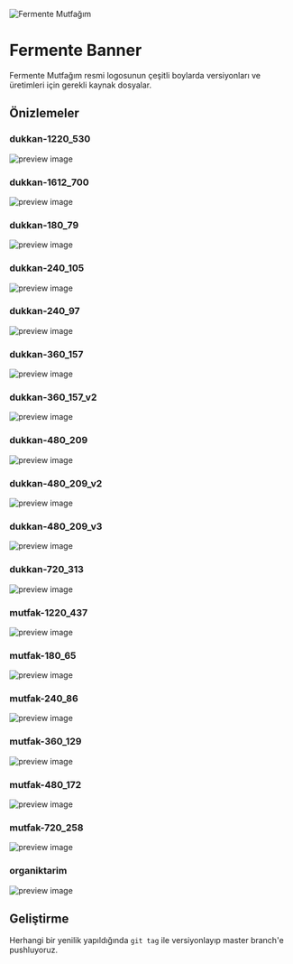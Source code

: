 ![Fermente Mutfağım](https://github.com/fermentemutfagim/fermente-banner/blob/master/mutfak-480_172.png?raw=true)

# Fermente Banner

Fermente Mutfağım resmi logosunun çeşitli boylarda versiyonları ve üretimleri
için gerekli kaynak dosyalar.

## Önizlemeler

### dukkan-1220_530
![preview image](dukkan-1220_530.png)

### dukkan-1612_700
![preview image](dukkan-1612_700.png)

### dukkan-180_79
![preview image](dukkan-180_79.png)

### dukkan-240_105
![preview image](dukkan-240_105.png)

### dukkan-240_97
![preview image](dukkan-240_97.png)

### dukkan-360_157
![preview image](dukkan-360_157.png)

### dukkan-360_157_v2
![preview image](dukkan-360_157_v2.png)

### dukkan-480_209
![preview image](dukkan-480_209.png)

### dukkan-480_209_v2
![preview image](dukkan-480_209_v2.png)

### dukkan-480_209_v3
![preview image](dukkan-480_209_v3.png)

### dukkan-720_313
![preview image](dukkan-720_313.png)

### mutfak-1220_437
![preview image](mutfak-1220_437.png)

### mutfak-180_65
![preview image](mutfak-180_65.png)

### mutfak-240_86
![preview image](mutfak-240_86.png)

### mutfak-360_129
![preview image](mutfak-360_129.png)

### mutfak-480_172
![preview image](mutfak-480_172.png)

### mutfak-720_258
![preview image](mutfak-720_258.png)

### organiktarim
![preview image](organiktarim.jpg)

## Geliştirme

Herhangi bir yenilik yapıldığında `git tag` ile versiyonlayıp master branch'e
pushluyoruz.

